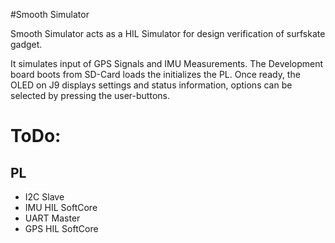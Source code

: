 #Smooth Simulator

Smooth Simulator acts as a HIL Simulator for design verification of surfskate gadget.

It simulates input of GPS Signals and IMU Measurements.
The Development board boots from SD-Card loads the initializes the PL.
Once ready, the OLED on J9 displays settings and status information, options can be selected by pressing the user-buttons.

# ToDo:
## PL
- I2C Slave
- IMU HIL SoftCore
- UART Master
- GPS HIL SoftCore 


